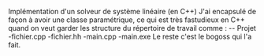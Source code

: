 Implémentation d'un solveur de système linéaire (en C++)
J'ai encapsulé de façon à avoir une classe paramétrique, ce qui est très fastudieux en C++ quand on veut garder les structure du répertoire de travail comme : 
-- Projet 
    -fichier.cpp
    -fichier.hh
    -main.cpp
    -main.exe
Le reste c'est le bogoss qui l'a fait.
